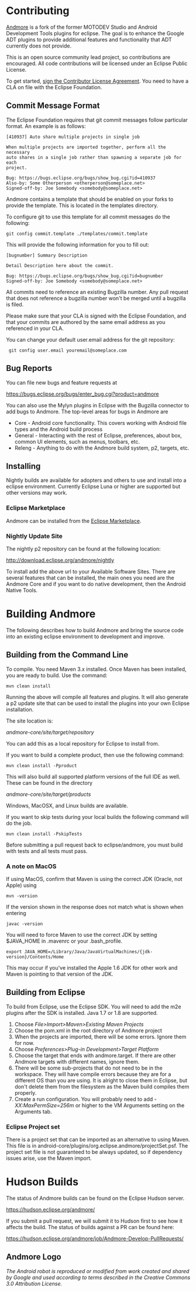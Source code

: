 # Contributing

[Andmore](https://www.eclipse.org/andmore) is a fork of the former MOTODEV Studio and Android Development Tools plugins for eclipse.
The goal is to enhance the Google ADT plugins to provide additional features and functionality that ADT currently
does not provide.

This is an open source community lead project, so contributions are encouraged.  All code contributions will
be licensed under an Eclipse Public License.

To get started, <a href="https://www.eclipse.org/legal/clafaq.php">sign the Contributor License Agreement</a>.  You need to have a CLA on file with the Eclipse Foundation.

## Commit Message Format

The Eclipse Foundation requires that git commit messages follow particular format.  An example is as follows:

    [410937] Auto share multiple projects in single job
    
    When multiple projects are imported together, perform all the necessary
    auto shares in a single job rather than spawning a separate job for each
    project.
    
    Bug: https://bugs.eclipse.org/bugs/show_bug.cgi?id=410937
    Also-by: Some Otherperson <otherperson@someplace.net>
    Signed-off-by: Joe Somebody <somebody@someplace.net>

Andmore contains a template that should be enabled on your forks to provide the template.   This is located in the templates directory.

To configure git to use this template for all commit messages do the following:

    git config commit.template ./templates/commit.template

This will provide the following information for you to fill out:

    [bugnumber] Summary Description
    
    Detail Description here about the commit.
    
    Bug: https://bugs.eclipse.org/bugs/show_bug.cgi?id=bugnumber
    Signed-off-by: Joe Somebody <somebody@someplace.net>

All commits need to reference an existing Bugzilla number.  Any pull request that does 
not reference a bugzilla number won't be merged until a bugzilla is filed.  

Please make sure that your CLA is signed with the Eclipse Foundation, and that your commits are authored by the same email address as you referenced in your CLA.

You can change your default user.email address for the git repository:

     git config user.email youremail@someplace.com

## Bug Reports

You can file new bugs and feature requests at

https://bugs.eclipse.org/bugs/enter_bug.cgi?product=andmore

You can also use the Mylyn plugins in Eclipse with the Bugzilla connector to add bugs to
Andmore. The top-level areas for bugs in Andmore are

* Core - Android core functionality. This covers working with Android file types and the Android build process
* General - Interacting with the rest of Eclipse, preferences, about box, common UI elements, such as menus, toolbars, etc.
* Releng - Anything to do with the Andmore build system, p2, targets, etc.

## Installing

Nightly builds are available for adopters and others to use and install into a eclipse environment.  Currently Eclipse Luna or
higher are supported but other versions may work.

### Eclipse Marketplace

Andmore can be installed from the [Eclipse Marketplace](https://marketplace.eclipse.org/content/andmore).

### Nightly Update Site

The nightly p2 repository can be found at the following location:

http://download.eclipse.org/andmore/nightly

To install add the above url to your Available Software Sites.  There are several features that can be installed, the main ones you
need are the Andmore Core and if you want to do native development, then the Android Native Tools.

# Building Andmore

The following describes how to build Andmore and bring the source code into an 
existing eclipse environment to development and improve.

## Building from the Command Line

To compile.  You need Maven 3.x installed. Once Maven has been installed, you are ready 
to build.  Use the command:

    mvn clean install

Running the above will compile all features and plugins.  It will also generate a p2 update
site that can be used to install the plugins into your own Eclipse installation.

The site location is:

_andmore-core/site/target/repository_

You can add this as a local repository for Eclipse to install from.

If you want to build a complete product, then use the following command:

    mvn clean install -Pproduct
    
This will also build all supported platform versions of the full IDE as well.  These can be found in the directory 

_andmore-core/site/target/products_

Windows, MacOSX, and Linux builds are available.

If you want to skip tests during your local builds the following command will do the job.

    mvn clean install -PskipTests 

Before submitting a pull request back to eclipse/andmore, you must build with tests and 
all tests must pass.

### A note on MacOS

If using MacOS, confirm that Maven is using the correct JDK (Oracle, not Apple) using

    mvn -version

If the version shown in the response does not match what is shown when entering

    javac -version
    
You will need to force Maven to use the correct JDK by setting $JAVA_HOME in .mavenrc or
your .bash_profile.

    export JAVA_HOME=/Library/Java/JavaVirtualMachines/{jdk-version}/Contents/Home

This may occur if you've installed the Apple 1.6 JDK for other work and Maven is pointing 
to that version of the JDK.

## Building from Eclipse

To build from Eclipse, use the Eclipse SDK. You will need to add the m2e plugins after the
SDK is installed.  Java 1.7 or 1.8 are supported.

1. Choose _File>Import>Maven>Existing Maven Projects_
1. Choose the pom.xml in the root directory of Andmore project
1. When the projects are imported, there will be some errors. Ignore them for now.
1. Choose _Preferences>Plug-in Development>Target Platform_
1. Choose the target that ends with andmore.target. If there are other Andmore targets with different names, ignore them.
1. There will be some sub-projects that do not need to be in the workspace. They will have compile errors because they are for a different OS than you are using. It is alright to close them in Eclipse, but don't delete them from the filesystem as the Maven build compiles them properly.
1. Create a run configuration. You will probably need to add *-XX:MaxPermSize=256m* or higher to the VM Arguments setting on the Arguments tab.

### Eclipse Project set

There is a project set that can be imported as an alternative to using Maven. This file
is in android-core/plugins/org.eclipse.andmore/projectSet.psf.  The project set file is
not guaranteed to be always updated, so if dependency issues arise, use the Maven import.

# Hudson Builds

The status of Andmore builds can be found on the Eclipse Hudson server.

https://hudson.eclipse.org/andmore/

If you submit a pull request, we will submit it to Hudson first to see how it affects the
build. The status of builds against a PR can be found here:

https://hudson.eclipse.org/andmore/job/Andmore-Develop-PullRequests/

## Andmore Logo

*The Android robot is reproduced or modified from work created and shared by Google and 
used according to terms described in the Creative Commons 3.0 Attribution License.*

